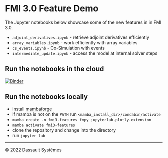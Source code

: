 # FMI 3.0 Feature Demo

The Jupyter notebooks below showcase some of the new features in in FMI 3.0.

- `adjoint_derivatives.ipynb` - retrieve adjoint derivatives efficiently
- `array_variables.ipynb` - work efficiently with array variables
- `cs_events.ipynb` - Co-Simulation with events
- `intermediate_update.ipynb` - access the model at internal solver steps

## Run the notebooks in the cloud

[![Binder](https://mybinder.org/badge_logo.svg)](https://mybinder.org/v2/gh/t-sommer/fmi3-features/HEAD)

## Run the notebooks locally

- install [mambaforge](https://github.com/conda-forge/miniforge#mambaforge)
- if mamba is not on the `PATH` run `<mamba_install_dir>/condabin/activate`
- `mamba create -n fmi3-features fmpy jupyterlab-plotly-extension`
- `mamba activate fmi3-features`
- clone the repository and change into the directory
- run `jupyter lab`

------------------------------------

&copy; 2022 Dassault Syst&egrave;mes
